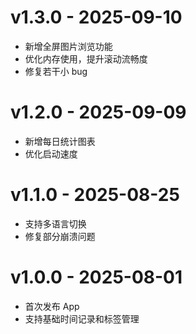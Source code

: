 # v1.3.0 - 2025-09-10
- 新增全屏图片浏览功能
- 优化内存使用，提升滚动流畅度
- 修复若干小 bug

# v1.2.0 - 2025-09-09
- 新增每日统计图表
- 优化启动速度

# v1.1.0 - 2025-08-25
- 支持多语言切换
- 修复部分崩溃问题

# v1.0.0 - 2025-08-01
- 首次发布 App
- 支持基础时间记录和标签管理
